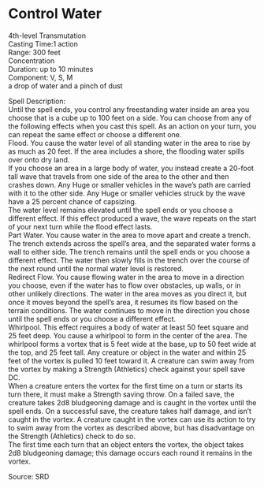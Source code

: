 # Control Water
4th-level Transmutation<br>
Casting Time:1 action<br>
Range: 300 feet<br>
Concentration<br>
Duration: up to 10 minutes<br>
Component: V, S, M<br>
a drop of water and a pinch of dust

Spell Description:<br>
Until the spell ends, you control any freestanding water inside an area you choose that is a cube up to 100 feet on a side. You can choose from any of the following effects when you cast this spell. As an action on your turn, you can repeat the same effect or choose a different one.<br>Flood. You cause the water level of all standing water in the area to rise by as much as 20 feet. If the area includes a shore, the flooding water spills over onto dry land.<br>If you choose an area in a large body of water, you instead create a 20-foot tall wave that travels from one side of the area to the other and then crashes down. Any Huge or smaller vehicles in the wave’s path are carried with it to the other side. Any Huge or smaller vehicles struck by the wave have a 25 percent chance of capsizing.<br>The water level remains elevated until the spell ends or you choose a different effect. If this effect produced a wave, the wave repeats on the start of your next turn while the flood effect lasts.<br>Part Water. You cause water in the area to move apart and create a trench. The trench extends across the spell’s area, and the separated water forms a wall to either side. The trench remains until the spell ends or you choose a different effect. The water then slowly fills in the trench over the course of the next round until the normal water level is restored.<br>Redirect Flow. You cause flowing water in the area to move in a direction you choose, even if the water has to flow over obstacles, up walls, or in other unlikely directions. The water in the area moves as you direct it, but once it moves beyond the spell’s area, it resumes its flow based on the terrain conditions. The water continues to move in the direction you chose until the spell ends or you choose a different effect.<br>Whirlpool. This effect requires a body of water at least 50 feet square and 25 feet deep. You cause a whirlpool to form in the center of the area. The whirlpool forms a vortex that is 5 feet wide at the base, up to 50 feet wide at the top, and 25 feet tall. Any creature or object in the water and within 25 feet of the vortex is pulled 10 feet toward it. A creature can swim away from the vortex by making a Strength (Athletics) check against your spell save DC.<br>When a creature enters the vortex for the first time on a turn or starts its turn there, it must make a Strength saving throw. On a failed save, the creature takes 2d8 bludgeoning damage and is caught in the vortex until the spell ends. On a successful save, the creature takes half damage, and isn’t caught in the vortex. A creature caught in the vortex can use its action to try to swim away from the vortex as described above, but has disadvantage on the Strength (Athletics) check to do so.<br>The first time each turn that an object enters the vortex, the object takes 2d8 bludgeoning damage; this damage occurs each round it remains in the vortex.

Source: SRD